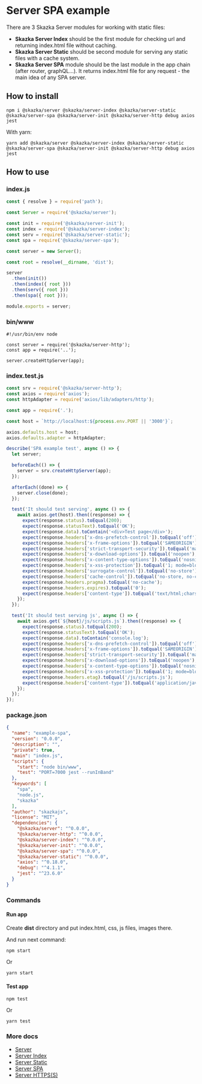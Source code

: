 # Server SPA example

There are 3 Skazka Server modules for working with static files:
- **Skazka Server Index** should be the first module for checking url and returning index.html file without caching.
- **Skazka Server Static** should be second module for serving any static files with a cache system.
- **Skazka Server SPA** module should be the last module in the app chain (after router, graphQL...).
It returns index.html file for any request - the main idea of any SPA server.

## How to install

    npm i @skazka/server @skazka/server-index @skazka/server-static @skazka/server-spa @skazka/server-init @skazka/server-http debug axios jest
    
With yarn:

    yarn add @skazka/server @skazka/server-index @skazka/server-static @skazka/server-spa @skazka/server-init @skazka/server-http debug axios jest
    
## How to use

### index.js

```javascript
const { resolve } = require('path');

const Server = require('@skazka/server');

const init = require('@skazka/server-init');
const index = require('@skazka/server-index');
const serv = require('@skazka/server-static');
const spa = require('@skazka/server-spa');

const server = new Server();

const root = resolve(__dirname, 'dist');

server
  .then(init())
  .then(index({ root }))
  .then(serv({ root }))
  .then(spa({ root }));

module.exports = server;
```

### bin/www

```
#!/usr/bin/env node

const server = require('@skazka/server-http');
const app = require('..');

server.createHttpServer(app);
```

### index.test.js

```javascript
const srv = require('@skazka/server-http');
const axios = require('axios');
const httpAdapter = require('axios/lib/adapters/http');

const app = require('.');

const host = `http://localhost:${process.env.PORT || '3000'}`;

axios.defaults.host = host;
axios.defaults.adapter = httpAdapter;

describe('SPA example test', async () => {
  let server;

  beforeEach(() => {
    server = srv.createHttpServer(app);
  });

  afterEach((done) => {
    server.close(done);
  });

  test('It should test serving', async () => {
    await axios.get(host).then((response) => {
      expect(response.status).toEqual(200);
      expect(response.statusText).toEqual('OK');
      expect(response.data).toContain('<div>Test page</div>');
      expect(response.headers['x-dns-prefetch-control']).toEqual('off');
      expect(response.headers['x-frame-options']).toEqual('SAMEORIGIN');
      expect(response.headers['strict-transport-security']).toEqual('max-age=15552000; includeSubDomains');
      expect(response.headers['x-download-options']).toEqual('noopen');
      expect(response.headers['x-content-type-options']).toEqual('nosniff');
      expect(response.headers['x-xss-protection']).toEqual('1; mode=block');
      expect(response.headers['surrogate-control']).toEqual('no-store');
      expect(response.headers['cache-control']).toEqual('no-store, no-cache, must-revalidate, proxy-revalidate');
      expect(response.headers.pragma).toEqual('no-cache');
      expect(response.headers.expires).toEqual('0');
      expect(response.headers['content-type']).toEqual('text/html;charset=UTF-8');
    });
  });

  test('It should test serving js', async () => {
    await axios.get(`${host}/js/scripts.js`).then((response) => {
      expect(response.status).toEqual(200);
      expect(response.statusText).toEqual('OK');
      expect(response.data).toContain('console.log');
      expect(response.headers['x-dns-prefetch-control']).toEqual('off');
      expect(response.headers['x-frame-options']).toEqual('SAMEORIGIN');
      expect(response.headers['strict-transport-security']).toEqual('max-age=15552000; includeSubDomains');
      expect(response.headers['x-download-options']).toEqual('noopen');
      expect(response.headers['x-content-type-options']).toEqual('nosniff');
      expect(response.headers['x-xss-protection']).toEqual('1; mode=block');
      expect(response.headers.etag).toEqual('/js/scripts.js');
      expect(response.headers['content-type']).toEqual('application/javascript; charset=utf-8');
    });
  });
});
```

### package.json

```json
{
  "name": "example-spa",
  "version": "0.0.0",
  "description": "",
  "private": true,
  "main": "index.js",
  "scripts": {
    "start": "node bin/www",
    "test": "PORT=7000 jest --runInBand"
  },
  "keywords": [
    "spa",
    "node.js",
    "skazka"
  ],
  "author": "skazkajs",
  "license": "MIT",
  "dependencies": {
    "@skazka/server": "^0.0.0",
    "@skazka/server-http": "^0.0.0",
    "@skazka/server-index": "^0.0.0",
    "@skazka/server-init": "^0.0.0",
    "@skazka/server-spa": "^0.0.0",
    "@skazka/server-static": "^0.0.0",
    "axios": "^0.18.0",
    "debug": "^4.1.1",
    "jest": "^23.6.0"
  }
}
```

### Commands

#### Run app

Create **dist** directory and put index.html, css, js files, images there.

And run next command:

    npm start
    
Or

    yarn start
    
#### Test app

    npm test
    
Or

    yarn test

### More docs

- [Server](https://skazkajs.org/server)
- [Server Index](https://skazkajs.org/server-index)
- [Server Static](https://skazkajs.org/server-static)
- [Server SPA](https://skazkajs.org/server-spa)
- [Server HTTPS(S)](https://skazkajs.org/server-http)
